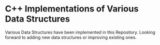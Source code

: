 # C++ Implementations of Various Data Structures

Various Data Structures have been implemented in this Repository.
Looking forward to adding new data structures or improving existing ones.
